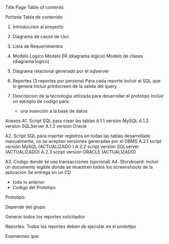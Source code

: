 Title Page
Table of contents

Portada
Tabla de contenido
1. Introduccion al proyecto
2. Diagrama de casos de Uso
3. Lista de Requerimientos
4. Modelo Logico
    Modelo ER  (diagrama logico)
    Modelo de clases (diagrama logico)
5. Diagrama relacional generado por el sqlserver
6. Reportes
(3 reportes por persona)
Para cada reporte
    Incluir el SQL que lo genera
    Incluir printscreen de la salida del query

9. Descripcion de la tecnologia utilizada para desarrollar el prototipo
   Incluir un ejemplo de codigo para:
   - una inserción a la base de datos
   
  
Anexos
A1. Script SQL para crear las tablas 
A.1.1 version MySQL
A.1.2 version SQLServer
A.1.3 version Oracle

A2. Script SQL para insertar registros en todas las tablas  desarrollado manualmente, no se aceptan versiones generadas por el DBMS
A.2.1 script versión MySQL (ACTUALIZADO )
A.2.2 script versión SQLserver (ACTUALIZADO)
A.2.3 script versión ORACLE (ACTUALIZADO)

A3. Codigo donde se use transacciones   (opcional)
A4. Storyboard:
    Incluir un documento legible donde se muestren todos los screenshoots de la aplicacion
Se entrega en un CD 
- todo lo anterior 
-  Codigo del Prototipo
 
Prototipo:

Depende del grupo

Generar todos los reportes solicitados


Reportes:
  Todos los reportes deben de ejecutar en el prototipo

  Examennes que 
